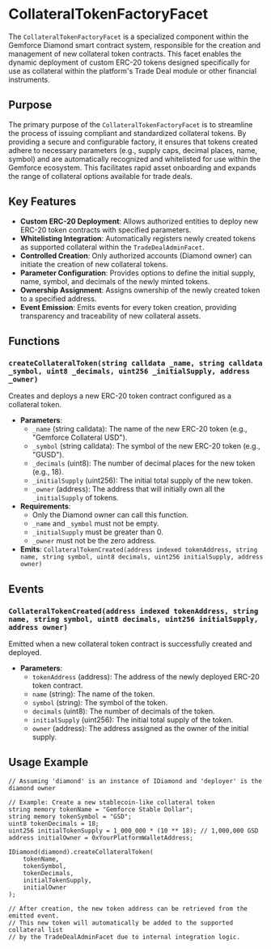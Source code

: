 # CollateralTokenFactoryFacet

The `CollateralTokenFactoryFacet` is a specialized component within the Gemforce Diamond smart contract system, responsible for the creation and management of new collateral token contracts. This facet enables the dynamic deployment of custom ERC-20 tokens designed specifically for use as collateral within the platform's Trade Deal module or other financial instruments.

## Purpose

The primary purpose of the `CollateralTokenFactoryFacet` is to streamline the process of issuing compliant and standardized collateral tokens. By providing a secure and configurable factory, it ensures that tokens created adhere to necessary parameters (e.g., supply caps, decimal places, name, symbol) and are automatically recognized and whitelisted for use within the Gemforce ecosystem. This facilitates rapid asset onboarding and expands the range of collateral options available for trade deals.

## Key Features

*   **Custom ERC-20 Deployment**: Allows authorized entities to deploy new ERC-20 token contracts with specified parameters.
*   **Whitelisting Integration**: Automatically registers newly created tokens as supported collateral within the `TradeDealAdminFacet`.
*   **Controlled Creation**: Only authorized accounts (Diamond owner) can initiate the creation of new collateral tokens.
*   **Parameter Configuration**: Provides options to define the initial supply, name, symbol, and decimals of the newly minted tokens.
*   **Ownership Assignment**: Assigns ownership of the newly created token to a specified address.
*   **Event Emission**: Emits events for every token creation, providing transparency and traceability of new collateral assets.

## Functions

### `createCollateralToken(string calldata _name, string calldata _symbol, uint8 _decimals, uint256 _initialSupply, address _owner)`

Creates and deploys a new ERC-20 token contract configured as a collateral token.

*   **Parameters**:
    *   `_name` (string calldata): The name of the new ERC-20 token (e.g., "Gemforce Collateral USD").
    *   `_symbol` (string calldata): The symbol of the new ERC-20 token (e.g., "GUSD").
    *   `_decimals` (uint8): The number of decimal places for the new token (e.g., 18).
    *   `_initialSupply` (uint256): The initial total supply of the new token.
    *   `_owner` (address): The address that will initially own all the `_initialSupply` of tokens.
*   **Requirements**:
    *   Only the Diamond owner can call this function.
    *   `_name` and `_symbol` must not be empty.
    *   `_initialSupply` must be greater than 0.
    *   `_owner` must not be the zero address.
*   **Emits**: `CollateralTokenCreated(address indexed tokenAddress, string name, string symbol, uint8 decimals, uint256 initialSupply, address owner)`

## Events

### `CollateralTokenCreated(address indexed tokenAddress, string name, string symbol, uint8 decimals, uint256 initialSupply, address owner)`

Emitted when a new collateral token contract is successfully created and deployed.

*   **Parameters**:
    *   `tokenAddress` (address): The address of the newly deployed ERC-20 token contract.
    *   `name` (string): The name of the token.
    *   `symbol` (string): The symbol of the token.
    *   `decimals` (uint8): The number of decimals of the token.
    *   `initialSupply` (uint256): The initial total supply of the token.
    *   `owner` (address): The address assigned as the owner of the initial supply.

## Usage Example

```solidity
// Assuming 'diamond' is an instance of IDiamond and 'deployer' is the diamond owner

// Example: Create a new stablecoin-like collateral token
string memory tokenName = "Gemforce Stable Dollar";
string memory tokenSymbol = "GSD";
uint8 tokenDecimals = 18;
uint256 initialTokenSupply = 1_000_000 * (10 ** 18); // 1,000,000 GSD
address initialOwner = 0xYourPlatformWalletAddress;

IDiamond(diamond).createCollateralToken(
    tokenName,
    tokenSymbol,
    tokenDecimals,
    initialTokenSupply,
    initialOwner
);

// After creation, the new token address can be retrieved from the emitted event.
// This new token will automatically be added to the supported collateral list
// by the TradeDealAdminFacet due to internal integration logic.